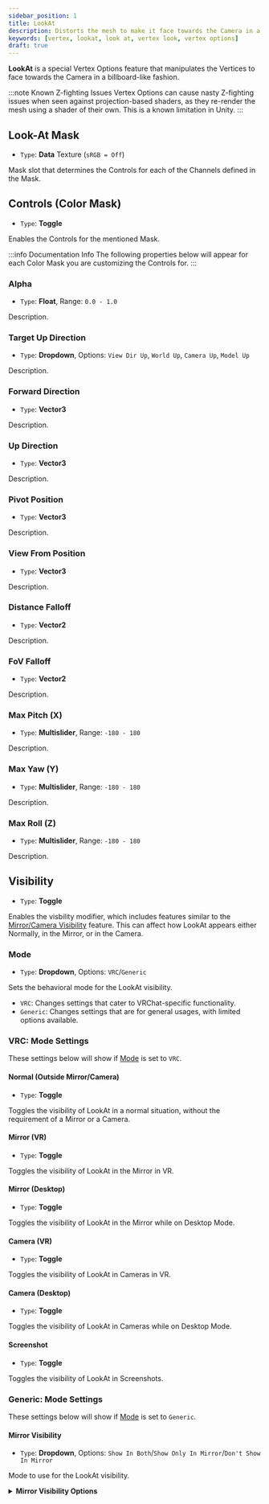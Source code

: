 ```yaml
---
sidebar_position: 1
title: LookAt
description: Distorts the mesh to make it face towards the Camera in a billboard-like fashion.
keywords: [vertex, lookat, look at, vertex look, vertex options]
draft: true
---
```


<!-- THIS PAGE IS A DRAFT! CONTRIBUTORS, PLEASE ADD INFO. -->

**LookAt** is a special Vertex Options feature that manipulates the Vertices to face towards the Camera in a billboard-like fashion.

:::note Known Z-fighting Issues
Vertex Options can cause nasty Z-fighting issues when seen against projection-based shaders, as they re-render the mesh using a shader of their own. This is a known limitation in Unity.
:::

<!-- Ensure Pivot Point is set for this to work (e.g Skinned Mesh Renderer Root Bone) 

Best to turn off Mipmaps for Eye Masks. Otherwise, other parts of the Model could start deforming. Vertex Colors could fix this issue.

Doesn't work with with Avatar Scaling.

-->

## Look-At Mask

- `Type`: <PropertyIcon name="texture" />**Data** Texture (`sRGB = Off`)

Mask slot that determines the Controls for each of the Channels defined in the Mask.

## Controls (Color Mask)

- `Type`: <PropertyIcon name="toggle" />**Toggle**

Enables the Controls for the mentioned Mask.

:::info Documentation Info
The following properties below will appear for each Color Mask you are customizing the Controls for.
:::

### Alpha

- `Type`: <PropertyIcon name="floatrange" />**Float**, Range: `0.0 - 1.0`

Description.

### Target Up Direction

- `Type`: <PropertyIcon name="dropdown" />**Dropdown**, Options: `View Dir Up`, `World Up`, `Camera Up`, `Model Up`

Description.

### Forward Direction

- `Type`: <PropertyIcon name="float3" />**Vector3**

Description.

### Up Direction

- `Type`: <PropertyIcon name="float3" />**Vector3**

Description.

### Pivot Position

- `Type`: <PropertyIcon name="float3" />**Vector3**

Description.

### View From Position

- `Type`: <PropertyIcon name="float3" />**Vector3**

Description.

### Distance Falloff

- `Type`: <PropertyIcon name="float2" />**Vector2**

Description.

### FoV Falloff

- `Type`: <PropertyIcon name="float2" />**Vector2**

Description.

### Max Pitch (X)

- `Type`: <PropertyIcon name="multislider" />**Multislider**, Range: `-180 - 180`

Description.

### Max Yaw (Y)

- `Type`: <PropertyIcon name="multislider" />**Multislider**, Range: `-180 - 180`

Description.

### Max Roll (Z)

- `Type`: <PropertyIcon name="multislider" />**Multislider**, Range: `-180 - 180`

Description.

## Visibility

- `Type`: <PropertyIcon name="toggle" />**Toggle**

Enables the visbility modifier, which includes features similar to the [Mirror/Camera Visibility](/docs/special-fx/mirror.md) feature. This can affect how LookAt appears either Normally, in the Mirror, or in the Camera.

### Mode

- `Type`: <PropertyIcon name="dropdown" />**Dropdown**, Options: `VRC`/`Generic`

Sets the behavioral mode for the LookAt visibility.

- `VRC`: Changes settings that cater to VRChat-specific functionality.
- `Generic`: Changes settings that are for general usages, with limited options available.

### VRC: Mode Settings

These settings below will show if [Mode](#mode) is set to `VRC`.

#### Normal (Outside Mirror/Camera)

- `Type`: <PropertyIcon name="toggle" />**Toggle**

Toggles the visibility of LookAt in a normal situation, without the requirement of a Mirror or a Camera.

#### Mirror (VR)

- `Type`: <PropertyIcon name="toggle" />**Toggle**

Toggles the visibility of LookAt in the Mirror in VR.

#### Mirror (Desktop)

- `Type`: <PropertyIcon name="toggle" />**Toggle**

Toggles the visibility of LookAt in the Mirror while on Desktop Mode.

#### Camera (VR)

- `Type`: <PropertyIcon name="toggle" />**Toggle**

Toggles the visibility of LookAt in Cameras in VR.

#### Camera (Desktop)

- `Type`: <PropertyIcon name="toggle" />**Toggle**

Toggles the visibility of LookAt in Cameras while on Desktop Mode.

#### Screenshot

- `Type`: <PropertyIcon name="toggle" />**Toggle**

Toggles the visibility of LookAt in Screenshots.

### Generic: Mode Settings

These settings below will show if [Mode](#mode) is set to `Generic`.

#### Mirror Visibility

- `Type`: <PropertyIcon name="dropdown" />**Dropdown**, Options: `Show In Both`/`Show Only In Mirror`/`Don't Show In Mirror`

Mode to use for the LookAt visibility.

<details>
<summary><b>Mirror Visibility Options</b></summary>

- `Show In Both`: LookAt will be shown both outside and inside the mirror.
- `Show Only In Mirror`: LookAt will only be shown inside the mirror.
- `Don't Show In Mirror`: LookAt will only be shown outside the mirror.

</details>